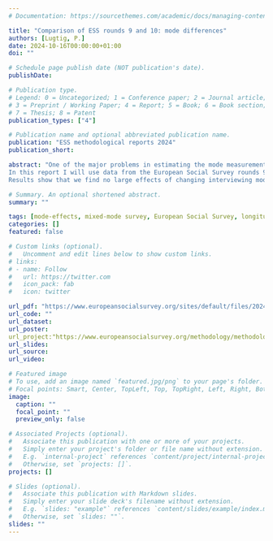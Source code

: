 ```yaml
---
# Documentation: https://sourcethemes.com/academic/docs/managing-content/

title: "Comparison of ESS rounds 9 and 10: mode differences"
authors: [Lugtig, P.]
date: 2024-10-16T00:00:00+01:00
doi: ""

# Schedule page publish date (NOT publication's date).
publishDate:

# Publication type.
# Legend: 0 = Uncategorized; 1 = Conference paper; 2 = Journal article;
# 3 = Preprint / Working Paper; 4 = Report; 5 = Book; 6 = Book section;
# 7 = Thesis; 8 = Patent
publication_types: ["4"]

# Publication name and optional abbreviated publication name.
publication: "ESS methodological reports 2024"
publication_short: 

abstract: "One of the major problems in estimating the mode measurement effect in (mixed-mode) surveys is that isolation of the causal effect of mode on measurement is difficult due to the fact that selection and measurement effects are (potentially) correlated. Some studies have tried to eliminate selection effects by for example re-interviewing face-to-face respondents in a self-interviewing mode shortly after the original interview (Klausch et al., 2014). Or they have randomized respondents into a survey mode only after successfully recruiting a respondent into the survey (Heerwegh, 2009). Both these designs are a bit artificial, and are in practice not always complex to explain and administer to respondents. 
In this report I will use data from the European Social Survey rounds 9 and 10 to investigate mode effects. In round 9, all countries used face-to-face interviewing. In round 10, nine countries used a self-interviewing instrument (web and paper) with the twentytwo other countries using face-to-face interviewing. The change in survey modes was mostly due to the effects of Covid-19 had on the ability to conduct in-person interviews in some countries. The quasi-experimental design however does allow us to compare countries that switched to self-interviewing with countries that kept using face-to-face interviewing.
Results show that we find no large effects of changing interviewing modes on means, variances and covariances across 111 variables that were measured in both rounds 9 and 10 of the ESS. There are approximately 25 variables where we find effect sizes in the change in means associated with the mode switch is .20 (hedges g) or larger, indicating that there are some variables for which we find mode effects. "

# Summary. An optional shortened abstract.
summary: ""

tags: [mode-effects, mixed-mode survey, European Social Survey, longitudinal analysis]
categories: []
featured: false

# Custom links (optional).
#   Uncomment and edit lines below to show custom links.
# links:
# - name: Follow
#   url: https://twitter.com
#   icon_pack: fab
#   icon: twitter

url_pdf: "https://www.europeansocialsurvey.org/sites/default/files/2024-10/round-9-10-comparison-final.pdf"
url_code: ""
url_dataset:
url_poster:
url_project:"https://www.europeansocialsurvey.org/methodology/methodological-research/modes-data-collection"
url_slides:
url_source:
url_video:

# Featured image
# To use, add an image named `featured.jpg/png` to your page's folder. 
# Focal points: Smart, Center, TopLeft, Top, TopRight, Left, Right, BottomLeft, Bottom, BottomRight.
image:
  caption: ""
  focal_point: ""
  preview_only: false

# Associated Projects (optional).
#   Associate this publication with one or more of your projects.
#   Simply enter your project's folder or file name without extension.
#   E.g. `internal-project` references `content/project/internal-project/index.md`.
#   Otherwise, set `projects: []`.
projects: []

# Slides (optional).
#   Associate this publication with Markdown slides.
#   Simply enter your slide deck's filename without extension.
#   E.g. `slides: "example"` references `content/slides/example/index.md`.
#   Otherwise, set `slides: ""`.
slides: ""
---
```

